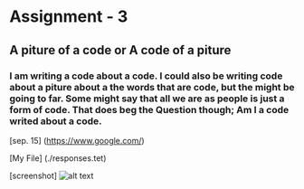 # Assignment - 3 

## A piture of a code or A code of a piture 

### I am writing a code about a code. I could also be writing code about a piture about a the words that are code, but the might be going to far. Some might say that all we are as people is just a form of code. That does beg the Question though; Am I a code writed about a code. 

[sep. 15] (https://www.google.com/)

[My File] (./responses.tet)

[screenshot] ![alt text](images/screenshot-3.jpg)
